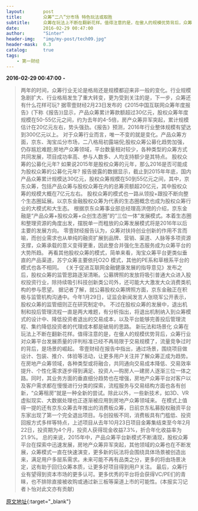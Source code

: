 ```yaml
---
layout:       post
title:        众筹“二八”分市场 特色玩法或取胜
subtitle:     众筹在玩法上不断在翻新花样。值得注意的是，在傲人的规模优势背后，众筹行业对众筹平台发展质量的评判标准已经不再局限于交易规模了，流量竞争过时的背后，是场景的崛起。
date:         2016-02-29 00:47:00
author:       "Sinter"
header-img:   "img/my-post/tech09.jpg"
header-mask:  0.3
catalog:      true
tags:
    - 第一财经
---
```


**2016-02-29 00:47:00**  **-**

> 两年的时间，众筹行业无论是格局还是规模都迎来非一般的变化。行业规模急剧扩大、行业格局发生了重大转变，更为受到关注的是，下一步，众筹还有什么花样可玩?
据零壹财经2月23日发布的《2015中国互联网众筹年度报告》(下称《报告》)显示，产品众筹累计筹款额超过30亿元，股权众筹年度规模在50-55亿元之间，约为去年的4-5倍，房产众筹异军突起，累计规模估计在20亿元左右，势头强劲。《报告》预测，2016年行业整体规模有望达到300亿元以上。
对于众筹行业而言，唯一不变的就是变化。产品众筹方面，京东、淘宝瓜分市场，二八格局初露端倪;股权众筹公募化趋势加强，仍存尴尬难题;房地产众筹领域，平台数量相对较少，各种类型的众筹方式共同发展，项目成功率高、参与人数多、人均支持额少是其特点。
股权众筹的公募化元年?
如果说2015年是股权众筹的元年，那么2016是否可能成为股权众筹的公募化元年?
报告披露的数据显示，截止到2015年年底，国内产品众筹累计规模达30亿元，股权众筹规模在50到55亿元之间，其中，京东众筹，包括产品众筹与股权众筹在内的总筹资额超20亿元，其中股权众筹的规模大概在7亿元左右。
股权众筹的模式也一路从领投+跟投不断向整个生态圈延展。以京东金融股权众筹为代表的生态圈概念也成为股权众筹行业的大模式和大生态。
根据京东众筹事业部总经理高洪偲的介绍，京东金融是“产品众筹+股权众筹+众创生态圈”的“三位一体”发展模式。本着生态圈和整理资源的角度出发，摆脱单一而粗放的众筹发展模式将是2016年以后主要的发展方向。
零壹财经报告认为，众筹对扶持创业创新的作用不言而喻，而创业需求也从单纯的融资扩展到品牌、营销、渠道、人脉等多项资源支撑，众筹承载的意义变得更重，因此整合并强化生态服务成为众筹平台的大势所趋。
再看其他股权众筹的模式，简单来看，淘宝众筹平台更类似垂直的产品渠道，苏宁众筹主要依托O2O 模式，其他的PE系和草根系平台的模式也各不相同。
《关于促进互联网金融健康发展的指导意见》发布之后，股权众筹的监管思路逐渐清晰。公募牌照的发放将吸引普通大众进入股权投资行业，除持续吸引科技创新类公司外，还可能大大激发大众消费类机构的参与愿望。
据记者了解，就公募股权众筹牌照方面，京东金融正在积极与监管机构沟通中。今年1月29日，证监会新闻发言人张晓军公开表示，股权众筹的监管细则正在研究制定中。
不过在股权众筹的发展中，退出机制和投后管理流程一直是两大难题，有分析指出，将退出机制纳入到众筹模式的设计中、降低投资者退出的交易成本，以及平台能够完善投后管理流程、集约降低投资者的代理成本都是破局的思路。
新玩法和场景化
众筹在玩法上不断在翻新花样。值得注意的是，在傲人的规模优势背后，众筹行业对众筹平台发展质量的评判标准已经不再局限于交易规模了，流量竞争过时的背后，是场景的崛起。
零壹财经在报告中指出，通过场景，围绕项目做设计、包装、推介、体验等活动，让更多用户关注并了解众筹正成为趋势。
在房地产众筹领域，各种类型或将融合，共同通向交易成本降低、交易效率提升、个性化需求逐步得到满足、投资人—购房人—建房人逐渐三位一体之路。同时，其业务方面的垂直细分趋势也在增强，房地产众筹平台对客户以及客户需求都在慢慢进行分类的探索，流程服务与交易结构方面也各有创新，“众筹租房”就是一种全新的尝试。除此以外，一些新技术，如3D、VR虚拟现实、大数据处理也正逐渐被应用到房地产众筹领域来。
在模式上值得一提的还有京东众筹去年推出的消费板众筹，日前京东私募股权融资平台东家出现了第一个完全退出项目。与创投板不同，消费板具有门槛低、投资回报方式多样等特点，上述项目从去年10月23日项目金筹集结束至今年2月22日，投资期为4个月，投资人获得现金收益7.3%，折合年化收益率为21.9%。
总的来说，2015年中，产品众筹平台新模式不断涌现，股权众筹平台在探索中迅速发展，房地产众筹异军突起，其他领域的众筹也在不断发展，众筹模式一直在快速演变，更多新的玩法将会围绕具体场景被创造出来，满足用户多层系需求。未来可能不再有品类之分，更多的将由场景决定，这有助于回归众筹本质，让更多好项目得到用户关注。
最后，众筹行业有望得到资本市场的更多认可。更多优秀的平台将会获得VC/PE们的青睐，也不排除直接被收购或通过新三板等渠道上市的可能性。(本报实习记者卜怡对此文亦有贡献)


[原文地址](http://www.yicai.com/news/4755043.html){:target="_blank"}


